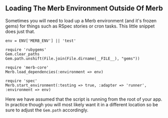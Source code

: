 ## Loading The Merb Environment Outside Of Merb

Sometimes you will need to load up a Merb environment (and it's frozen gems) for things such as RSpec stories or cron tasks. This little snippet does just that. 

	env = ENV['MERB_ENV'] || 'test'

	require 'rubygems'
	Gem.clear_paths
	Gem.path.unshift(File.join(File.dirname(__FILE__), "gems"))

	require 'merb-core'
	Merb.load_dependencies(:environment => env)

	require 'spec'
	Merb.start_environment(:testing => true, :adapter => 'runner', :environment => env)

Here we have assumed that the script is running from the root of your app. In practice though you will most likely want it in a different location so be sure to adjust the `Gem.path` accordingly.